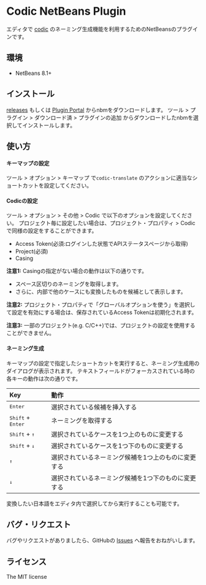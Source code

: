 # Codic NetBeans Plugin

エディタで [codic](https://codic.jp/) のネーミング生成機能を利用するためのNetBeansのプラグインです。

## 環境

- NetBeans 8.1+

## インストール

[releases](https://github.com/codic-project/codic-netbeans-plugin/releases) もしくは [Plugin Portal](http://plugins.netbeans.org/plugin/62523/codic) からnbmをダウンロードします。
ツール > プラグイン > ダウンロード済 > プラグインの追加 からダウンロードしたnbmを選択してインストールします。

## 使い方

#### キーマップの設定

ツール > オプション > キーマップ で`codic-translate` のアクションに適当なショートカットを設定してください。

#### Codicの設定

ツール > オプション > その他 > Codic で以下のオプションを設定してください。
プロジェクト毎に設定したい場合は、プロジェクト・プロパティ > Codicで同様の設定をすることができます。

- Access Token(必須:ログインした状態でAPIステータスページから取得)
- Project(必須)
- Casing

**注意1:** Casingの指定がない場合の動作は以下の通りです。

- スペース区切りのネーミングを取得します。
- さらに、内部で他のケースにも変換したものを候補として表示します。

**注意2:** プロジェクト・プロパティで「グローバルオプションを使う」を選択して設定を有効にする場合は、保存されているAccess Tokenは初期化されます。

**注意3:** 一部のプロジェクト(e.g. C/C++)では、プロジェクトの設定を使用することができません。


#### ネーミング生成

キーマップの設定で指定したショートカットを実行すると、ネーミング生成用のダイアログが表示されます。
テキストフィールドがフォーカスされている時の各キーの動作は次の通りです。

|Key                                |動作                                              |
|:----------------------------------|:-------------------------------------------------|
|<kbd>Enter</kbd>                   |選択されている候補を挿入する                      |
|<kbd>Shift</kbd> + <kbd>Enter</kbd>|ネーミングを取得する                              |
|<kbd>Shift</kbd> + <kbd>↑</kbd>   |選択されているケースを1つ上のものに変更する        |
|<kbd>Shift</kbd> + <kbd>↓</kbd>   |選択されているケースを1つ下のものに変更する        |
|<kbd>↑</kbd>                      |選択されているネーミング候補を1つ上のものに変更する|
|<kbd>↓</kbd>                      |選択されているネーミング候補を1つ下のものに変更する|

変換したい日本語をエディタ内で選択してから実行することも可能です。

## バグ・リクエスト

バグやリクエストがありましたら、GitHubの [Issues](https://github.com/codic-project/codic-netbeans-plugin/issues) へ報告をおねがいします。

## ライセンス

The MIT license
